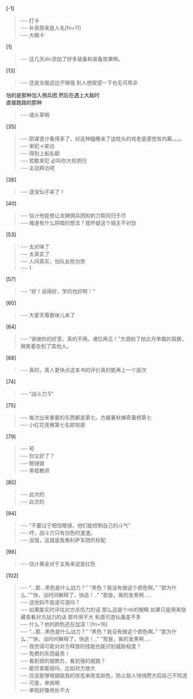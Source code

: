 
[-1] 
>--- 打卡<br>
>--- 补泉原来是人名[fn=11]<br>
>--- 大眼卡<br>

[1] 
>--- 这几天dlc添加了好多装备和装备效果啊。<br>

[13] 
>--- 还是龙服这边不够强
别人想观望一下也无可厚非

怕的是那种加入佣兵团
然后在遇上大敌时  
直接跑路的那种<br>
>--- 墙头草啊<br>

[35] 
>--- 阴谋诡计看得多了，对这种瞌睡来了送枕头的戏老是感觉有内幕。。。。<br>
>--- 来犯→来访<br>
>--- 得到上船名额<br>
>--- 若敢来犯 必叫你大败而归<br>
>--- 主动拜访吧<br>

[36] 
>--- 送宝仙子来了！<br>

[40] 
>--- 估计他是想让龙狮佣兵团和刺刀帮同归于尽<br>
>--- 难道有什么阴暗的想法？我怀疑这个城主不对劲<br>

[53] 
>--- 太对味了<br>
>--- 太真实了<br>
>--- 人间真实，怕队友抢功劳<br>
>--- 1<br>

[57] 
>--- “好！说得好，学的也好啊！”<br>

[60] 
>--- 大爱天尊那味儿来了<br>

[64] 
>--- “谢谢你的好意，真的不用。诸位再见！”方源拍了拍古月李晨的肩膀，微笑着告别了其他人。<br>

[68] 
>--- 真的，真人更快点这本书的评价真的能再上一个层次<br>

[74] 
>--- “战斗力:5”<br>

[75] 
>--- 每次出来重要的东西都是第七。方媛春秋蝉奇蛊榜第七<br>
>--- 小红花竞赛第七名即视感<br>

[79] 
>--- 苟<br>
>--- 你又好了？<br>
>--- 眼镜娘<br>
>--- 黑框教师<br>

[80] 
>--- 此次的<br>
>--- 此次的<br>

[94] 
>--- “不要过于相信眼镜，他们能控制自己的斗气”<br>
>--- 哼，战斗力只有白色的渣渣。<br>
>--- 没错，这就是我弗利萨军团的标配<br>

[98] 
>--- 估计黄金对于主角来说是红色<br>

[102] 
>--- “...那...黑色是什么战力？”
“黑色？我没有做这个颜色啊。”
“那为什么..""快，没时间解释了，快逃！.."
"那是，紫的发黑啊.....<br>
>--- 这他妈不是道可道吗？<br>
>--- 如果能实时评估对方杀伤力的话
那么这是个nb的眼睛
如果只是用来隐藏查看对方战力的话
那作用不大
和道可道仙蛊差不多<br>
>--- 什么？他的颜色还在加深！[fn=16]<br>
>--- “...那...黑色是什么战力？”
“黑色？我没有做这个颜色啊。”
“那为什么..""快，没时间解释了，快逃！.."
"那是，紫的发黑啊.....<br>
>--- 我觉得可能对对方释放的技能也能识别威胁程度？<br>
>--- 免费的东西最贵！<br>
>--- 看到弱的就欺负，看到强的就跑？<br>
>--- 能侦查能级吗，比如对方放大<br>
>--- 应该能够根据敌我的状态来改变颜色，防止敌人悄悄攒大招自己不知道<br>
>--- 可是，单挑啊<br>
>--- 单挑好像用处不大<br>
